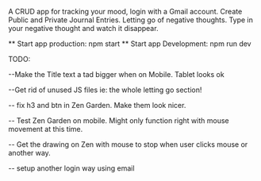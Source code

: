 A CRUD app for tracking your mood, login with a Gmail account. Create Public and Private Journal Entries. Letting go of negative thoughts. Type in your negative thought and watch it disappear.

** Start app production: npm start
** Start app Development: npm run dev

TODO:



--Make the Title text a tad bigger when on Mobile. Tablet looks ok

--Get rid of unused JS files ie: the whole letting go section!

-- fix h3 and btn in Zen Garden. Make them look nicer.

-- Test Zen Garden on mobile. Might only function right with mouse movement at this time.

-- Get the drawing on Zen with mouse to stop when user clicks mouse or another way.

-- setup another login way using email





